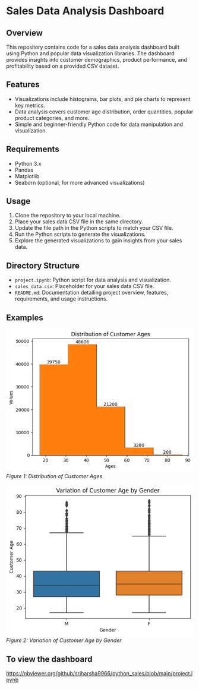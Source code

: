 

# Sales Data Analysis Dashboard

## Overview
This repository contains code for a sales data analysis dashboard built using Python and popular data visualization libraries. The dashboard provides insights into customer demographics, product performance, and profitability based on a provided CSV dataset.

## Features
- Visualizations include histograms, bar plots, and pie charts to represent key metrics.
- Data analysis covers customer age distribution, order quantities, popular product categories, and more.
- Simple and beginner-friendly Python code for data manipulation and visualization.

## Requirements
- Python 3.x
- Pandas
- Matplotlib
- Seaborn (optional, for more advanced visualizations)

## Usage
1. Clone the repository to your local machine.
2. Place your sales data CSV file in the same directory.
3. Update the file path in the Python scripts to match your CSV file.
4. Run the Python scripts to generate the visualizations.
5. Explore the generated visualizations to gain insights from your sales data.

## Directory Structure
- `project.ipynb`: Python script for data analysis and visualization.
- `sales_data.csv`: Placeholder for your sales data CSV file.
- `README.md`: Documentation detailing project overview, features, requirements, and usage instructions.

## Examples
![Distribution of Customer Ages](display1.png)
*Figure 1: Distribution of Customer Ages*

![Variation of Customer Age by Gender](display2.png)
*Figure 2: Variation of Customer Age by Gender*

## To view the dashboard
https://nbviewer.org/github/sriharsha9966/python_sales/blob/main/project.ipynb


